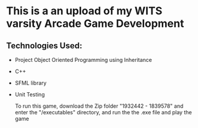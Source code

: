 # This is a an upload of my WITS varsity Arcade Game Development

## Technologies Used:
- Project Object Oriented Programming using Inheritance
- C++
- SFML library
- Unit Testing

  To run this game, download the Zip folder "1932442 - 1839578" and enter the "/executables" directory, and run the the .exe file and play the game
